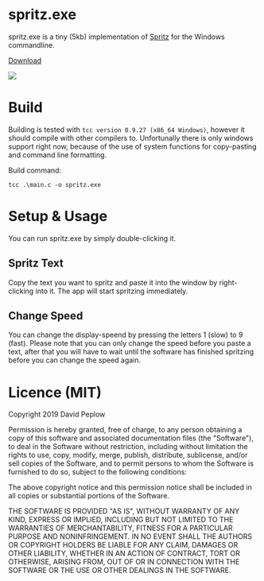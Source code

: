 # spritz.exe

spritz.exe is a tiny (5kb) implementation of [Spritz](https://www.spritz.com/) for the Windows commandline.

[Download](https://github.com/Peplow/spritz.exe/releases/download/v0.1/spritz.exe)

![](https://i.imgur.com/Nzq7vX6.gif)

# Build

Building is tested with `tcc version 0.9.27 (x86_64 Windows)`, however it should compile with other compilers to. Unfortunally there is only windows support right now, because of the use of system functions for copy-pasting and command line formatting.

Build command:
```
tcc .\main.c -o spritz.exe
```

# Setup & Usage

You can run spritz.exe by simply double-clicking it. 

## Spritz Text

Copy the text you want to spritz and paste it into the window by right-clicking into it. The app will start spritzing immediately.

## Change Speed
You can change the display-speend by pressing the letters 1 (slow) to 9 (fast). Please note that you can only change the speed before you paste a text, after that you will have to wait until the software has finished spritzing before you can change the speed again.

# Licence (MIT)
Copyright 2019 David Peplow

Permission is hereby granted, free of charge, to any person obtaining a copy of this software and associated documentation files (the "Software"), to deal in the Software without restriction, including without limitation the rights to use, copy, modify, merge, publish, distribute, sublicense, and/or sell copies of the Software, and to permit persons to whom the Software is furnished to do so, subject to the following conditions:

The above copyright notice and this permission notice shall be included in all copies or substantial portions of the Software.

THE SOFTWARE IS PROVIDED "AS IS", WITHOUT WARRANTY OF ANY KIND, EXPRESS OR IMPLIED, INCLUDING BUT NOT LIMITED TO THE WARRANTIES OF MERCHANTABILITY, FITNESS FOR A PARTICULAR PURPOSE AND NONINFRINGEMENT. IN NO EVENT SHALL THE AUTHORS OR COPYRIGHT HOLDERS BE LIABLE FOR ANY CLAIM, DAMAGES OR OTHER LIABILITY, WHETHER IN AN ACTION OF CONTRACT, TORT OR OTHERWISE, ARISING FROM, OUT OF OR IN CONNECTION WITH THE SOFTWARE OR THE USE OR OTHER DEALINGS IN THE SOFTWARE.
